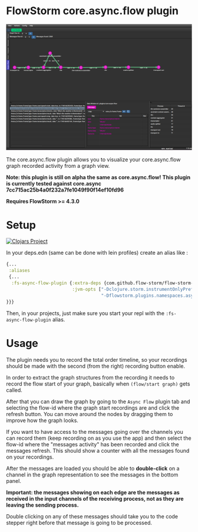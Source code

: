 # FlowStorm core.async.flow plugin

![demo](./images/plugin_demo.png)

The core.async.flow plugin allows you to visualize your core.async.flow graph recorded activity from a graph view.

**Note: this plugin is still on alpha the same as core.async.flow!**
**This plugin is currently tested against core.async 7cc715ac25b4a0f232a7fe1049f90f14ef10fd96**

**Requires FlowStorm >= 4.3.0**

# Setup

[![Clojars Project](https://img.shields.io/clojars/v/com.github.flow-storm/flow-storm-async-flow-plugin.svg)](https://clojars.org/com.github.flow-storm/flow-storm-async-flow-plugin)

In your deps.edn (same can be done with lein profiles) create an alias like :

```clojure
{...
 :aliases
 {...
  :fs-async-flow-plugin {:extra-deps {com.github.flow-storm/flow-storm-async-flow-plugin {:mvn/version "1.0.0-beta5"}}
                         :jvm-opts ["-Dclojure.storm.instrumentOnlyPrefixes.asyncFlowPlugin=clojure.core.async.flow"
                                    "-Dflowstorm.plugins.namespaces.asyncFlowPlugin=flow-storm.plugins.async-flow.all"]}
}}}
```

Then, in your projects, just make sure you start your repl with the `:fs-async-flow-plugin` alias.

# Usage

The plugin needs you to record the total order timeline, so your recordings should be made with the second (from the right) recording button
enable.

In order to extract the graph structures from the recording it needs to record the flow start of your graph, basically when
`(flow/start graph)` gets called.

After that you can draw the graph by going to the `Async Flow` plugin tab and selecting the flow-id where the graph start recordings 
are and click the refresh button.
You can move around the nodes by dragging them to improve how the graph looks.

If you want to have access to the messages going over the channels you can record them (keep recording on as you use the app) 
and then select the flow-id where the "messages activity" has been recorded and click the messages refresh. This should show
a counter with all the messages found on your recordings.

After the messages are loaded you should be able to **double-click** on a channel in the graph representation to see
the messages in the bottom panel.

**Important: the messages showing on each edge are the messages as received in the input channels of the receiving process,
not as they are leaving the sending process.**

Double clicking on any of these messages should take you to the code stepper right before that
message is going to be processed.


